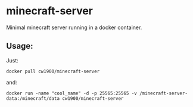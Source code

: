 # minecraft-server
Minimal minecraft server running in a docker container.

## Usage:
Just:
```
docker pull cw1900/minecraft-server
```
and:
```
docker run -name "cool_name" -d -p 25565:25565 -v /minecraft-server-data:/minecraft/data cw1900/minecraft-server
```
